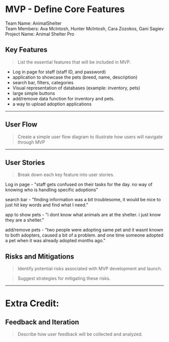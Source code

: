 # MVP \- Define Core Features

Team Name:  AnimalShelter  
Team Members: Ava McIntosh, Hunter McIntosh, Cara Zozokos, Gani Sagiev  
Project Name: Animal Shelter Pro

## Key Features

> List the essential features that will be included in MVP.  

- Log in page for staff (staff ID, and password)
- application to showcase the pets (breed, name, description)
- search bar, filters, categories
- Visual representation of databases (example: inventory, pets)
- large simple buttons
- add/remove data function for inventory and pets.
- a way to upload adoption applications

***

## User Flow

> Create a simple user flow diagram to illustrate how users will navigate through MVP


 ***

## User Stories

> Break down each key feature into user stories.

Log in page - "staff gets confused on their tasks for the day. no way of knowing who is handling specific adoptions"  

search bar - "finding information was a bit troublesome, it would be nice to just hit key words and find what I need."  

app to show pets - "i dont know what animals are at the shelter. i just know they are a shelter."  

add/remove pets - "two people were adopting same pet and it wasnt known to both adopters, caused a bit of a problem. and one time someone adopted a pet when it was already adopted months ago." 

## Risks and Mitigations

> Identify potential risks associated with MVP development and launch.


> Suggest strategies for mitigating these risks.

*** 

# Extra Credit:

## Feedback and Iteration

> Describe how user feedback will be collected and analyzed.
